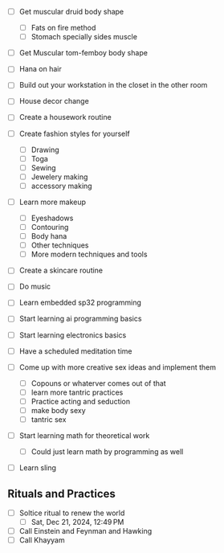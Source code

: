 - [ ] Get muscular druid body shape 
	- [ ] Fats on fire method
	- [ ] Stomach specially sides muscle
- [ ] Get Muscular tom-femboy body shape
- [ ] Hana on hair
- [ ] Build out your workstation in the closet in the other room
- [ ] House decor change
- [ ] Create a housework routine
- [ ] Create fashion styles for yourself
	- [ ] Drawing
	- [ ] Toga
	- [ ] Sewing
	- [ ] Jewelery making
	- [ ] accessory making
- [ ] Learn more makeup
	- [ ] Eyeshadows
	- [ ] Contouring
	- [ ] Body hana
	- [ ] Other techniques
	- [ ] More modern techniques and tools
- [ ] Create a skincare routine
- [ ] Do music
- [ ] Learn embedded sp32 programming
- [ ] Start learning ai programming basics
- [ ] Start learning electronics basics
- [ ] Have a scheduled meditation time
- [ ] Come up with more creative sex ideas and implement them
	- [ ] Copouns or whaterver comes out of that
	- [ ] learn more tantric practices
	- [ ] Practice acting and seduction
	- [ ] make body sexy
	- [ ] tantric sex
- [ ] Start learning math for theoretical work
	- [ ] Could just learn math by programming as well
- [ ] Learn sling


## Rituals and Practices
- [ ] Soltice ritual to renew the world
	- [ ] Sat, Dec 21, 2024, 12:49 PM
- [ ] Call Einstein and Feynman and Hawking
- [ ] Call Khayyam